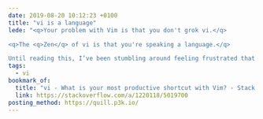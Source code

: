 ```yaml
---
date: 2019-08-20 10:12:23 +0100
title: "vi is a language"
lede: "<q>Your problem with Vim is that you don't grok vi.</q>

<q>The <q>Zen</q> of vi is that you're speaking a language.</q>

Until reading this, I’ve been stumbling around feeling frustrated that I can't seem to find any efficiency in my use of the language. This is exactly what I needed to read to get into and grok vi."
tags:
  - vi
bookmark_of:
  title: "vi - What is your most productive shortcut with Vim? - Stack Overflow"
  link: https://stackoverflow.com/a/1220118/5019700
posting_method: https://quill.p3k.io/
---
```


